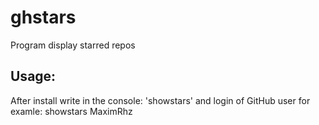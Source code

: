 # ghstars
Program display starred repos
## Usage:
After install write in the console: 'showstars' and login of GitHub user
for examle: showstars MaximRhz
